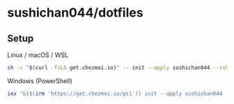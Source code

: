 
# sushichan044/dotfiles

## Setup

Linux / macOS / WSL

```bash
sh -c "$(curl -fsLS get.chezmoi.io)" -- init --apply sushichan044 --ssh
```

Windows (PowerShell)

```powershell
iex "&{$(irm 'https://get.chezmoi.io/ps1')} init --apply sushichan044 --ssh"
```

